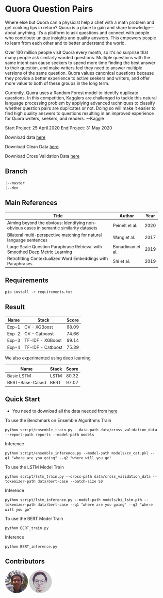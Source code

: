 # Quora Question Pairs

Where else but Quora can a physicist help a chef with a math problem and get cooking tips in return? Quora is a place to gain and share knowledge—about anything. It’s a platform to ask questions and connect with people who contribute unique insights and quality answers. This empowers people to learn from each other and to better understand the world.

Over 100 million people visit Quora every month, so it's no surprise that many people ask similarly worded questions. Multiple questions with the same intent can cause seekers to spend more time finding the best answer to their question, and make writers feel they need to answer multiple versions of the same question. Quora values canonical questions because they provide a better experience to active seekers and writers, and offer more value to both of these groups in the long term.

Currently, Quora uses a Random Forest model to identify duplicate questions. In this competition, Kagglers are challenged to tackle this natural language processing problem by applying advanced techniques to classify whether question pairs are duplicates or not. Doing so will make it easier to find high quality answers to questions resulting in an improved experience for Quora writers, seekers, and readers. --Kaggle

Start Project: 25 April 2020
End Project: 31 May 2020

Download data [here](https://www.quora.com/q/quoradata/First-Quora-Dataset-Release-Question-Pairs)

Download Clean Data [here](https://drive.google.com/open?id=1_y-K7YJsLg9uIivTsFY_I9uh93FACOlF)

Download Cross Validation Data [here](https://drive.google.com/open?id=18haftEPePeBsVv3dlIPkkpeO29a49ERL)

## Branch

    |--master
    |--dev

## Main References

| Title                                                                                    | Author           | Year |
| ---------------------------------------------------------------------------------------- | ---------------- | ---- |
| Aiming beyond the obvious: Identifying non-obvious cases in semantic similarity datasets | Peinelt et al.   | 2020 |
| Bilateral multi-perspective matching for natural language sentences                      | Wang et al.      | 2017 |
| Large Scale Question Paraphrase Retrieval with Smoothed Deep Metric Learning             | Bonadiman et al. | 2019 |
| Retrofitting Contextualized Word Embeddings with Paraphrases                             | Shi et al.       | 2019 |

## Requirements

```
pip install -r requirements.txt
```

## Result

| Name  | Stack             | Score |
| ----- | ----------------- | ----- |
| Exp-1 | CV - XGBoost      | 68.09 |
| Exp-2 | CV - Catboost     | 74.66 |
| Exp-3 | TF-IDF - XGBoost  | 69.14 |
| Exp-4 | TF-IDF - Catboost | 75.39 |

We also experimented using deep learning

| Name            | Stack | Score |
| --------------- | ----- | ----- |
| Basic LSTM      | LSTM  | 80.32 |
| BERT-Base-Cased | BERT  | 97.07 |

## Quick Start

- You need to download all the data needed from [here](https://drive.google.com/drive/folders/1LpZhav8bftTSqsZHIQEdI_JWT4S-797L?usp=sharing)

To use the Benchmark on Ensemble Algorithms
Train

```
python script/ensemble_train.py --data-path data/cross_validation_data --report-path reports --model-path models
```

Inference

```
python script/ensemble_inference.py --model-path models/cv_cat.pkl --q1 "where are you going" --q2 "where will you go"
```

To use the LSTM Model
Train

```
python script/lstm_train.py --cross-path data/cross_validation_data --tokenizer-path data/bert-case --batch-size 50
```

Inference

```
python script/lstm_inference.py --model-path models/bi_lstm.pth --tokenizer-path data/bert-case --q1 "where are you going" --q2 "where will you go"
```

To use the BERT Model
Train

```
python BERT_train.py
```

Inference

```
python BERT_inference.py
```

## Contributors

[![](https://github.com/andreaschandra/git-assets/blob/master/pictures/andreas.png)](https://github.com/andreaschandra)
[![](https://github.com/andreaschandra/git-assets/blob/master/pictures/ruben.png)](https://github.com/rubentea16)

